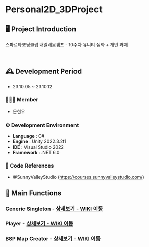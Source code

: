 # Personal2D_3DProject

## 🖥️ Project Introduction
스파르타코딩클럽 내일배움캠프 - 10주차 유니티 심화 + 개인 과제

<br>

## 🕰️ Development Period
* 23.10.05 ~ 23.10.12

### 🧑‍🤝‍🧑 Member
 - 문현우

### ⚙️ Development Environment
- **Language** : C#
- **Engine** : Unity 2022.3.2f1
- **IDE** : Visual Studio 2022
- **Framework** : .NET 6.0

### 📜 Code References
- @SunnyValleyStudio (https://courses.sunnyvalleystudio.com/)

## 📌 Main Functions
### Generic Singleton - <a href="https://github.com/Munch310/Personal2D_3DProject/wiki/1.-Generic-Singleton" >상세보기 - WIKI 이동</a>

### Player - <a href="https://github.com/Munch310/Personal2D_3DProject/wiki/2.-Player" >상세보기 - WIKI 이동</a>

### BSP Map Creator - <a href="https://github.com/Munch310/Personal2D_3DProject/wiki/3.-BSP-Map-Creator">상세보기 - WIKI 이동</a>
